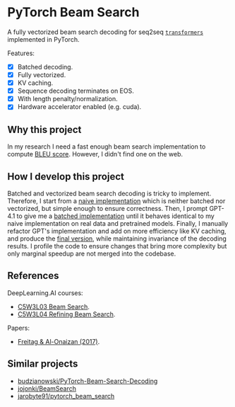 # PyTorch Beam Search

A fully vectorized beam search decoding for seq2seq [`transformers`](https://huggingface.co/docs/transformers/v4.51.3/en/index) implemented in PyTorch.

Features:

- [x] Batched decoding.
- [x] Fully vectorized.
- [x] KV caching.
- [x] Sequence decoding terminates on EOS.
- [x] With length penalty/normalization.
- [x] Hardware accelerator enabled (e.g. cuda).

## Why this project

In my research I need a fast enough beam search implementation to compute [BLEU score](https://en.wikipedia.org/wiki/BLEU).
However, I didn't find one on the web.

## How I develop this project

Batched and vectorized beam search decoding is tricky to implement.
Therefore, I start from a [naive implementation](./beam_search/naive_beam_search.py) which is neither batched nor vectorized, but simple enough to ensure correctness.
Then, I prompt GPT-4.1 to give me a [batched implementation](./beam_search/batched_beam_search_gpt.py) until it behaves identical to my naive implementation on real data and pretrained models.
Finally, I manually refactor GPT's implementation and add on more efficiency like KV caching, and produce the [final version](./beam_search/batched_beam_search.py), while maintaining invariance of the decoding results.
I profile the code to ensure changes that bring more complexity but only marginal speedup are not merged into the codebase.

## References

DeepLearning.AI courses:

- [C5W3L03 Beam Search](https://www.youtube.com/watch?v=RLWuzLLSIgw).
- [C5W3L04 Refining Beam Search](https://www.youtube.com/watch?v=gb__z7LlN_4).

Papers:

- [Freitag & Al-Onaizan (2017)](https://arxiv.org/pdf/1702.01806).

## Similar projects

- [budzianowski/PyTorch-Beam-Search-Decoding](https://github.com/budzianowski/PyTorch-Beam-Search-Decoding)
- [jojonki/BeamSearch](https://github.com/jojonki/BeamSearch)
- [jarobyte91/pytorch_beam_search](https://github.com/jarobyte91/pytorch_beam_search)
